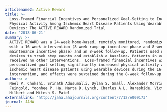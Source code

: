 ```yaml
---
articlename2: Active Reward
title: >-
  Loss‐Framed Financial Incentives and Personalized Goal‐Setting to Increase
  Physical Activity Among Ischemic Heart Disease Patients Using Wearable
  Devices: The ACTIVE REWARD Randomized Trial
date: '2018-06-21'
summary: >-
  ACTIVE REWARD was a 24‐week home‐based, remotely monitored, randomized trial
  with a 16‐week intervention (8‐week ramp‐up incentive phase and 8‐week
  maintenance incentive phase) and an 8‐week follow‐up. Patients used wearable
  devices to track step counts and establish a baseline. Patients in control
  received no other interventions.  Loss‐framed financial incentives with
  personalized goal setting significantly increased physical activity among
  ischemic heart disease patients using wearable devices during the 16‐week
  intervention, and effects were sustained during the 8‐week follow‐up.
authors: >-
  Neel P. Chokshi, Srinath Adusumalli, Dylan S. Small, Alexander Morris, Jordyn
  Feingold, Yoonhee P. Ha, Marta D. Lynch, Charles A.L. Rareshide, Victoria
  Hilbert and Mitesh S. Patel
externallink: 'http://jaha.ahajournals.org/content/7/12/e009173'
journal: JAHA
---
```



